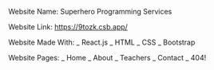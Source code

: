 Website Name: Superhero Programming Services

Website Link: https://9tozk.csb.app/

Website Made With:
_ React.js
_ HTML
_ CSS
_ Bootstrap

Website Pages:
_ Home
_ About
_ Teachers
_ Contact
\_ 404!
